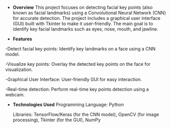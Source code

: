 * **Overview**
This project focuses on detecting facial key points (also known as facial landmarks) using a Convolutional Neural Network (CNN) for accurate detection. The project includes a graphical user interface (GUI) built with Tkinter to make it user-friendly. The main goal is to identify key facial landmarks such as eyes, nose, mouth, and jawline.

* **Features**

-Detect facial key points: Identify key landmarks on a face using a CNN model. 

-Visualize key points: Overlay the detected key points on the face for visualization.

-Graphical User Interface: User-friendly GUI for easy interaction.

-Real-time detection: Perform real-time key points detection using a webcam.

* **Technologies Used**
  Programming Language: Python
  
  Libraries:
  TensorFlow/Keras (for the CNN model),
  OpenCV (for image processing),
  Tkinter (for the GUI),
  NumPy
